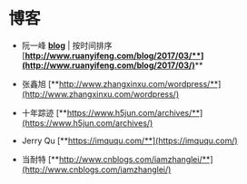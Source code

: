 # 博客

- 阮一峰 [**blog**](http://www.ruanyifeng.com/blog/archives.html) | 按时间排序 [**http://www.ruanyifeng.com/blog/2017/03/**](http://www.ruanyifeng.com/blog/2017/03/)****

- 张鑫旭 [**http://www.zhangxinxu.com/wordpress/**](http://www.zhangxinxu.com/wordpress/)

- 十年踪迹 [**https://www.h5jun.com/archives/**](https://www.h5jun.com/archives/)

- Jerry Qu [**https://imququ.com/**](https://imququ.com/)

- 当耐特 [**http://www.cnblogs.com/iamzhanglei/**](http://www.cnblogs.com/iamzhanglei/)
